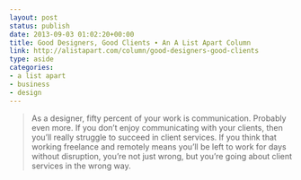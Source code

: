 ```yaml
---
layout: post
status: publish
date: 2013-09-03 01:02:20+00:00
title: Good Designers, Good Clients ∙ An A List Apart Column
link: http://alistapart.com/column/good-designers-good-clients
type: aside
categories:
- a list apart
- business
- design
---
```


> 
  
> 
> As a designer, fifty percent of your work is communication. Probably even more. If you don’t enjoy communicating with your clients, then you’ll really struggle to succeed in client services. If you think that working freelance and remotely means you’ll be left to work for days without disruption, you’re not just wrong, but you’re going about client services in the wrong way.
> 
> 

